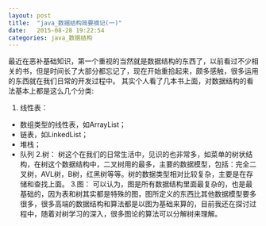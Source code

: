 ```yaml
---
layout: post
title:  "java_数据结构简要摘记(一)"
date:   2015-08-28 19:22:54
categories: java_数据结构
---
```

最近在恶补基础知识，第一个重视的当然就是数据结构的东西了，以前看过不少相关的书，但是时间长了大部分都忘记了，现在开始重拾起来，颇多感触，很多运用的东西就在我们日常的开发过程中。
其实个人看了几本书上面，对数据结构的看法基本上都是这么几个分类:
1. 线性表：
- 数组类型的线性表，如ArrayList；
- 链表，如LinkedList；
- 堆栈；
- 队列
2.树：
树这个在我们的日常生活中，见识的也非常多，如菜单的树状结构，在树这个数据结构中，二叉树用的最多，主要的数据模型，包括：完全二叉树，AVL树，B树，红黑树等等。树的数据类型相对比较复杂，主要是在存储和查找上面。
3.图：
可以认为，图是所有数据结构里面最复杂的，也是最基础的，因为表和树其实都是特殊的图，图所定义的东西比其他数据模型要多很多，很多高端的数据结构和算法都是以图为基础来算的，目前我还在探讨过程中，随着对树学习的深入，很多图论的算法可以分解树来理解。
